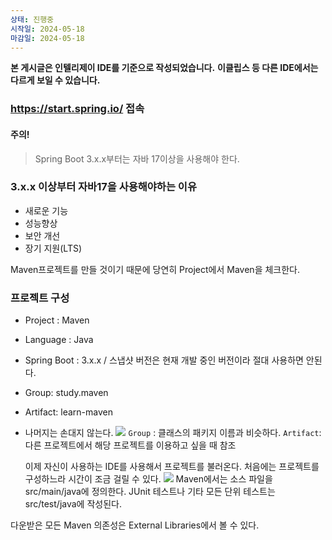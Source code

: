 ```yaml
---
상태: 진행중
시작일: 2024-05-18
마감일: 2024-05-18
---
```

**본 게시글은 인텔리제이 IDE를 기준으로 작성되었습니다.**
**이클립스 등 다른 IDE에서는 다르게 보일 수 있습니다.**
### https://start.spring.io/ 접속
#### 주의!
> Spring Boot 3.x.x부터는 자바 17이상을 사용해야 한다.

### 3.x.x 이상부터 자바17을 사용해야하는 이유
- 새로운 기능
- 성능향상
- 보안 개선
- 장기 지원(LTS)


Maven프로젝트를 만들 것이기 때문에 당연히 Project에서 Maven을 체크한다. 
### 프로젝트 구성
- Project : Maven
- Language : Java
- Spring Boot : 3.x.x / 스냅샷 버전은 현재 개발 중인 버전이라 절대 사용하면 안된다.
- Group: study.maven
- Artifact: learn-maven
- 나머지는 손대지 않는다.
![](https://i.imgur.com/FLJx6gC.png)
`Group` : 클래스의 패키지 이름과 비슷하다.
`Artifact`: 다른 프로젝트에서 해당 프로젝트를 이용하고 싶을 때 참조

  이제 자신이 사용하는 IDE를 사용해서 프로젝트를 불러온다.
  처음에는 프로젝트를 구성하느라 시간이 조금 걸릴 수 있다.
![](https://i.imgur.com/TzRGTok.png)
Maven에서는 소스 파일을 src/main/java에 정의한다.
JUnit 테스트나 기타 모든 단위 테스트는 src/test/java에 작성된다.

다운받은 모든 Maven 의존성은 External Libraries에서 볼 수 있다.
